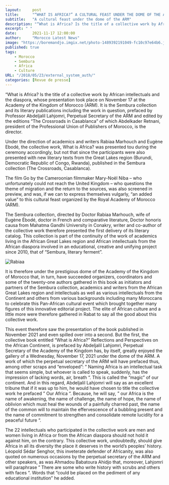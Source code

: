 ```yaml
---
layout:     post
title:      "“WHAT IS AFRICA?” A CULTURAL FEAST UNDER THE DOME OF THE ARM"
subtitle:   "A cultural feast under the dome of the ARM"
description: "“What is Africa? Is the title of a collective work by African intellectuals and the diaspora, whose presentation took place on November 17 at the Academy of the Kingdom of Morocco (ARM). It is the Sembura collection and its literary publications including the work in question, prefaced by Professor Abdeljalil Lahjomri, Perpetual Secretary of the ARM and edited by the editions “The Crossroads in Casablanca” of which Abdelkader Retnani, president of the Professional Union of Publishers of Morocco, is the director."
excerpt: " "
date:       2021-11-17 12:00:00
author:     "Morocco Latest News"
image: "https://boremandjo.imgix.net/photo-1489392191049-fc10c97e64b6.jpg"
published: true 
tags:
    - Morocco
    - Sembura
    - Africa
    - Culture
URL: "/2018/05/23/external_system_auth/"
categories: [Revue de presse]    
---
```

“What is Africa? Is the title of a collective work by African intellectuals and the diaspora, whose presentation took place on November 17 at the Academy of the Kingdom of Morocco (ARM). It is the Sembura collection and its literary publications including the work in question, prefaced by Professor Abdeljalil Lahjomri, Perpetual Secretary of the ARM and edited by the editions “The Crossroads in Casablanca” of which Abdelkader Retnani, president of the Professional Union of Publishers of Morocco, is the director.

Under the direction of academics and writers Rabiaa Marhouch and Eugène Ebodé, the collective work, What is Africa? was presented tou during the ceremony accordingly, but not that since the participants were also presented with new literary texts from the Great Lakes region (Burundi, Democratic Republic of Congo, Rwanda), published in the Sembura collection (The Crossroads, Casablanca).

The film Go by the Cameroonian filmmaker Mary-Noël Niba – who unfortunately could not reach the United Kingdom – who questions the theme of migration and the return to the sources, was also screened in preview, and was, if we can to express themselves vulgarly, “an added value” to this cultural feast organized by the Royal Academy of Morocco (ARM).

The Sembura collection, directed by Doctor Rabiaa Marhouch, wife of Eugène Ébodé, doctor in French and comparative literature, Doctor honoris causa from Mahatma Gandhi University in Conakry, writer and co-author of the collective work therefore presented the first delivery of its literary catalog. This collection is part of the continuity of the work of academics living in the African Great Lakes region and African intellectuals from the African diaspora involved in an educational, creative and unifying project since 2010, that of “Sembura, literary ferment”.

<!--more-->
![Rabiaa](https://boremandjo.imgix.net/PHOTO-2021-11-22-12-34-32_3.jpg)

It is therefore under the prestigious dome of the Academy of the Kingdom of Morocco that, in turn, have succeeded organizers, coordinators and some of the twenty-one authors gathered in this book as initiators and partners of the Sembura collection, academics and writers from the African Great Lakes region and intellectuals as well as various intellectuals from the Continent and others from various backgrounds including many Moroccans to celebrate this Pan-African cultural event which brought together many figures of this innovative editorial project. The elite of African culture and a little more were therefore gathered in Rabat to say all the good about this collective work.

This event therefore saw the presentation of the book published in November 2021 and even spilled over into a second. But the first, the collective book entitled “What is Africa?” Reflections and Perspectives on the African Continent, is prefaced by Abdeljalil Lahjomri, Perpetual Secretary of the Academy of the Kingdom has, by itself, greatly enjoyed the gallery of a Wednesday, November 17, 2021 under the dome of the ARM. A work of which the perpetual secretary of the ARM will have prefaced thus, among other scraps and “enveloped”: “ Naming Africa is an intellectual task that seems simple, but whoever is called to speak, suddenly, has the impression of lacking words, air, breath “. This is called the “magic” of our continent. And in this regard, Abdeljalil Lahjomri will say as an excellent tribune that if it was up to him, he would have chosen to title the collective work he prefaced ” Our Africa “. Because, he will say, ” our Africa is the name of awakening, the name of challenge, the name of hope, the name of oblivion which must heal the wounds of a painfully charred past, the name of the common will to maintain the effervescence of a bubbling present and the name of commitment to strengthen and consolidate remote lucidity for a peaceful future “.


The 22 intellectuals who participated in the collective work are men and women living in Africa or from the African diaspora should not hold it against him, on the contrary. This collective work, undoubtedly, should give Africa in all its diversity the place it deserves in the world’s peoples’ history. Léopold Sédar Senghor, this inveterate defender of Africanity, was also quoted on numerous occasions by the perpetual secretary of the ARM and other speakers, as was Ahmadou Babatoura Ahidjo that, moreover, Lahjomri will paraphrase ” There are some who write history with scrubs and others with faces “. Words that “could be placed on the pediment of any educational institution” he added.